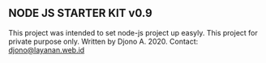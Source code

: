 NODE JS STARTER KIT v0.9
-------------------------

This project was intended to set node-js project up easyly.
This project for private purpose only.
Written by Djono A. 2020.
Contact: djono@layanan.web.id